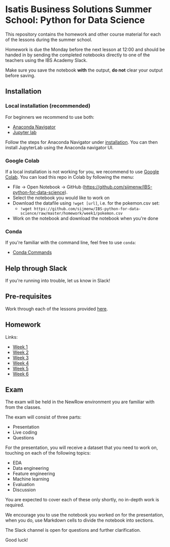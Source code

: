 # Isatis Business Solutions Summer School: Python for Data Science

This repository contains the homework and other course material for each of the lessons during the summer school.

Homework is due the Monday before the next lesson at 12:00 and should be handed in by sending the completed notebooks directly to one of the teachers using the IBS Academy Slack.

Make sure you save the notebook **with** the output, **do not** clear your output before saving.

## Installation

### Local installation (recommended)

For beginners we recommend to use both:

- [Anaconda Navigator](https://docs.anaconda.com/anaconda/navigator/)
- [Jupyter lab](https://jupyterlab.readthedocs.io/en/stable/getting_started/overview.html)

Follow the steps for Anaconda Navigator under [installation](https://docs.anaconda.com/anaconda/navigator/install/). You can then install JupyterLab using the Anaconda navigator UI.

### Google Colab

If a local installation is not working for you, we recommend to use [Google Colab](https://colab.research.google.com/#create=true). You can load this repo in Colab by following the menu:

- File -> Open Notebook -> GitHub (https://github.com/sijmenw/IBS-python-for-data-science).
- Select the notebook you would like to work on
- Download the datafile using `!wget [url]`, i.e. for the pokemon.csv set:
  - `!wget https://github.com/sijmenw/IBS-python-for-data-science/raw/master/homework/week1/pokemon.csv`
- Work on the notebook and download the notebook when you're done

### Conda

If you're familiar with the command line, feel free to use `conda`:

- [Conda Commands](https://docs.conda.io/projects/conda/en/latest/commands.html)

## Help through Slack

If you're running into trouble, let us know in Slack!

## Pre-requisites

Work through each of the lessons provided [here](https://github.com/sijmenw/learn-python3).

## Homework

Links:

- [Week 1](https://github.com/sijmenw/IBS-python-for-data-science/tree/master/homework/week1)
- [Week 2](https://github.com/sijmenw/IBS-python-for-data-science/tree/master/homework/week2)
- [Week 3](https://github.com/sijmenw/IBS-python-for-data-science/tree/master/homework/week3)
- [Week 4](https://github.com/sijmenw/IBS-python-for-data-science/tree/master/homework/week4)
- [Week 5](https://github.com/sijmenw/IBS-python-for-data-science/tree/master/homework/week5)
- [Week 6](https://github.com/sijmenw/IBS-python-for-data-science/tree/master/homework/week6)

## Exam

The exam will be held in the NewRow environment you are familiar with from the classes.

The exam will consist of three parts:

- Presentation
- Live coding
- Questions

For the presentation, you will receive a dataset that you need to work on, touching on each of the following topics:

- EDA
- Data engineering
- Feature engineering
- Machine learning
- Evaluation
- Discussion

You are expected to cover each of these only shortly, no in-depth work is required.

We encourage you to use the notebook you worked on for the presentation, when you do, use Markdown cells to divide the notebook into sections.

The Slack channel is open for questions and further clarification.

Good luck!







